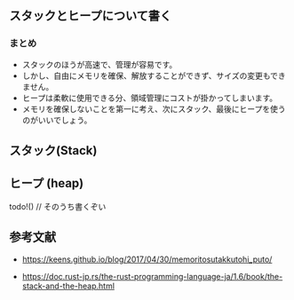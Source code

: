 ## スタックとヒープについて書く

### まとめ

- スタックのほうが高速で、管理が容易です。
- しかし、自由にメモリを確保、解放することができず、サイズの変更もできません。
- ヒープは柔軟に使用できる分、領域管理にコストが掛かってしまいます。
- メモリを確保しないことを第一に考え、次にスタック、最後にヒープを使うのがいいでしょう。

## スタック(Stack)

## ヒープ (heap)

todo!() // そのうち書くぞい

## 参考文献

- https://keens.github.io/blog/2017/04/30/memoritosutakkutohi_puto/

- https://doc.rust-jp.rs/the-rust-programming-language-ja/1.6/book/the-stack-and-the-heap.html

